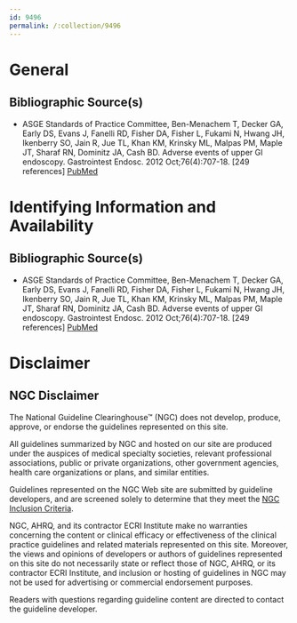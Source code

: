 ```yaml
---
id: 9496
permalink: /:collection/9496
---
```


# General

## Bibliographic Source(s)

- ASGE Standards of Practice Committee, Ben-Menachem T, Decker GA, Early DS, Evans J, Fanelli RD, Fisher DA, Fisher L, Fukami N, Hwang JH, Ikenberry SO, Jain R, Jue TL, Khan KM, Krinsky ML, Malpas PM, Maple JT, Sharaf RN, Dominitz JA, Cash BD. Adverse events of upper GI endoscopy. Gastrointest Endosc. 2012 Oct;76(4):707-18. [249 references] [ PubMed ](http://www.ncbi.nlm.nih.gov/entrez/query.fcgi?cmd=Retrieve&db=pubmed&dopt=Abstract&list_uids=22985638)

# Identifying Information and Availability

## Bibliographic Source(s)

- ASGE Standards of Practice Committee, Ben-Menachem T, Decker GA, Early DS, Evans J, Fanelli RD, Fisher DA, Fisher L, Fukami N, Hwang JH, Ikenberry SO, Jain R, Jue TL, Khan KM, Krinsky ML, Malpas PM, Maple JT, Sharaf RN, Dominitz JA, Cash BD. Adverse events of upper GI endoscopy. Gastrointest Endosc. 2012 Oct;76(4):707-18. [249 references] [ PubMed ](http://www.ncbi.nlm.nih.gov/entrez/query.fcgi?cmd=Retrieve&db=pubmed&dopt=Abstract&list_uids=22985638)

# Disclaimer

## NGC Disclaimer

The National Guideline Clearinghouse™ (NGC) does not develop, produce, approve, or endorse the guidelines represented on this site.

All guidelines summarized by NGC and hosted on our site are produced under the auspices of medical specialty societies, relevant professional associations, public or private organizations, other government agencies, health care organizations or plans, and similar entities.

Guidelines represented on the NGC Web site are submitted by guideline developers, and are screened solely to determine that they meet the [NGC Inclusion Criteria](/help-and-about/summaries/inclusion-criteria).

NGC, AHRQ, and its contractor ECRI Institute make no warranties concerning the content or clinical efficacy or effectiveness of the clinical practice guidelines and related materials represented on this site. Moreover, the views and opinions of developers or authors of guidelines represented on this site do not necessarily state or reflect those of NGC, AHRQ, or its contractor ECRI Institute, and inclusion or hosting of guidelines in NGC may not be used for advertising or commercial endorsement purposes.

Readers with questions regarding guideline content are directed to contact the guideline developer.

